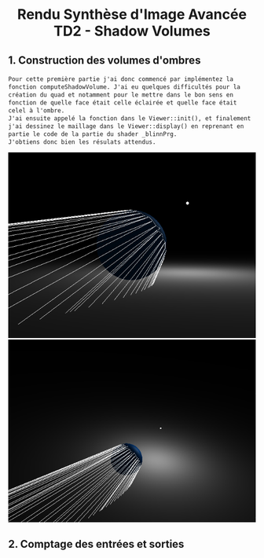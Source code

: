 # <center> Rendu Synthèse d'Image Avancée <br> TD2 - Shadow Volumes

 ## 1. Construction des volumes d'ombres

    Pour cette première partie j'ai donc commencé par implémentez la fonction computeShadowVolume. J'ai eu quelques difficultés pour la création du quad et notamment pour le mettre dans le bon sens en fonction de quelle face était celle éclairée et quelle face était celel à l'ombre.
    J'ai ensuite appelé la fonction dans le Viewer::init(), et finalement j'ai dessinez le maillage dans le Viewer::display() en reprenant en partie le code de la partie du shader _blinnPrg.
    J'obtiens donc bien les résulats attendus.
    
![Shadow volumes visualisés en rendu fil de fer](Img_results/part1_end.PNG)
![Shadow volumes visualisés en rendu fil de fer](Img_results/part1_end2.PNG)


## 2. Comptage des entrées et sorties


